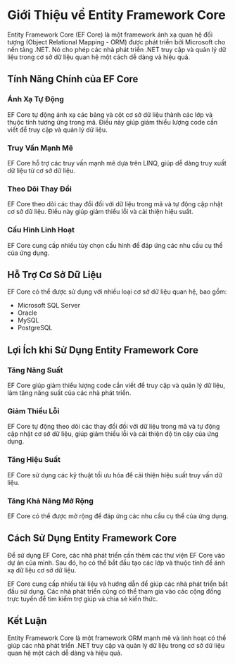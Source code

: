 # Giới Thiệu về Entity Framework Core

Entity Framework Core (EF Core) là một framework ánh xạ quan hệ đối tượng (Object Relational Mapping - ORM) được phát triển bởi Microsoft cho nền tảng .NET. Nó cho phép các nhà phát triển .NET truy cập và quản lý dữ liệu trong cơ sở dữ liệu quan hệ một cách dễ dàng và hiệu quả.

## Tính Năng Chính của EF Core

### Ánh Xạ Tự Động
EF Core tự động ánh xạ các bảng và cột cơ sở dữ liệu thành các lớp và thuộc tính tương ứng trong mã. Điều này giúp giảm thiểu lượng code cần viết để truy cập và quản lý dữ liệu.

### Truy Vấn Mạnh Mẽ
EF Core hỗ trợ các truy vấn mạnh mẽ dựa trên LINQ, giúp dễ dàng truy xuất dữ liệu từ cơ sở dữ liệu.

### Theo Dõi Thay Đổi
EF Core theo dõi các thay đổi đối với dữ liệu trong mã và tự động cập nhật cơ sở dữ liệu. Điều này giúp giảm thiểu lỗi và cải thiện hiệu suất.

### Cấu Hình Linh Hoạt
EF Core cung cấp nhiều tùy chọn cấu hình để đáp ứng các nhu cầu cụ thể của ứng dụng.

## Hỗ Trợ Cơ Sở Dữ Liệu
EF Core có thể được sử dụng với nhiều loại cơ sở dữ liệu quan hệ, bao gồm:

- Microsoft SQL Server
- Oracle
- MySQL
- PostgreSQL

## Lợi Ích khi Sử Dụng Entity Framework Core

### Tăng Năng Suất
EF Core giúp giảm thiểu lượng code cần viết để truy cập và quản lý dữ liệu, làm tăng năng suất của các nhà phát triển.

### Giảm Thiểu Lỗi
EF Core tự động theo dõi các thay đổi đối với dữ liệu trong mã và tự động cập nhật cơ sở dữ liệu, giúp giảm thiểu lỗi và cải thiện độ tin cậy của ứng dụng.

### Tăng Hiệu Suất
EF Core sử dụng các kỹ thuật tối ưu hóa để cải thiện hiệu suất truy vấn dữ liệu.

### Tăng Khả Năng Mở Rộng
EF Core có thể được mở rộng để đáp ứng các nhu cầu cụ thể của ứng dụng.

## Cách Sử Dụng Entity Framework Core

Để sử dụng EF Core, các nhà phát triển cần thêm các thư viện EF Core vào dự án của mình. Sau đó, họ có thể bắt đầu tạo các lớp và thuộc tính để ánh xạ dữ liệu cơ sở dữ liệu.

EF Core cung cấp nhiều tài liệu và hướng dẫn để giúp các nhà phát triển bắt đầu sử dụng. Các nhà phát triển cũng có thể tham gia vào các cộng đồng trực tuyến để tìm kiếm trợ giúp và chia sẻ kiến thức.

## Kết Luận

Entity Framework Core là một framework ORM mạnh mẽ và linh hoạt có thể giúp các nhà phát triển .NET truy cập và quản lý dữ liệu trong cơ sở dữ liệu quan hệ một cách dễ dàng và hiệu quả.
